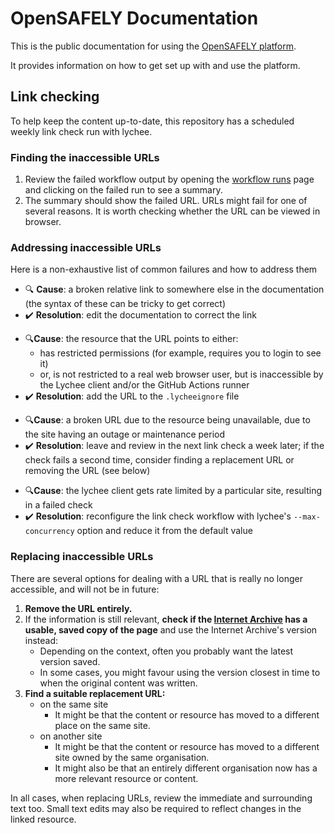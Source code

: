 # OpenSAFELY Documentation

This is the public documentation for using the [OpenSAFELY platform](https://www.opensafely.org/).

It provides information on how to get set up with and use the platform.

## Link checking

To help keep the content up-to-date,
this repository has a scheduled weekly link check run with lychee.

### Finding the inaccessible URLs

1. Review the failed workflow output by opening the [workflow runs](https://github.com/opensafely/documentation/actions/workflows/check_links.yml) page
   and clicking on the failed run to see a summary.
1. The summary should show the failed URL.
   URLs might fail for one of several reasons.
   It is worth checking whether the URL can be viewed in browser.

### Addressing inaccessible URLs

Here is a non-exhaustive list of common failures
and how to address them

* :mag: **Cause**: a broken relative link to somewhere else in the documentation
  (the syntax of these can be tricky to get correct)
* :heavy_check_mark: **Resolution**: edit the documentation to correct the link
<!-- -->
* :mag:**Cause**: the resource that the URL points to either:
  * has restricted permissions
    (for example, requires you to login to see it)
  * or, is not restricted to a real web browser user,
    but is inaccessible by the Lychee client and/or the GitHub Actions runner
* :heavy_check_mark: **Resolution**: add the URL to the `.lycheeignore` file
<!-- -->
* :mag:**Cause**: a broken URL due to the resource being unavailable,
  due to the site having an outage or maintenance period
* :heavy_check_mark: **Resolution**: leave and review in the next link check a week later;
  if the check fails a second time,
  consider finding a replacement URL or removing the URL
  (see below)
<!-- -->
* :mag:**Cause**: the lychee client gets rate limited by a particular site,
  resulting in a failed check
* :heavy_check_mark: **Resolution**: reconfigure the link check workflow with lychee's `--max-concurrency` option
  and reduce it from the default value

### Replacing inaccessible URLs

There are several options for dealing with a URL that is really no longer accessible,
and will not be in future:

1. **Remove the URL entirely.**
1. If the information is still relevant,
   **check if the [Internet Archive](https://web.archive.org) has a usable, saved copy of the page**
   and use the Internet Archive's version instead:
   * Depending on the context,
     often you probably want the latest version saved.
   * In some cases,
     you might favour using the version closest in time to when the original content was written.
1. **Find a suitable replacement URL:**
   * on the same site
     * It might be that the content or resource has moved to a different place on the same site.
   * on another site
     * It might be that the content or resource has moved to a different site owned by the same organisation.
     * It might also be that an entirely different organisation now has a more relevant resource or content.

In all cases,
when replacing URLs,
review the immediate and surrounding text too.
Small text edits may also be required to reflect changes in the linked resource.
